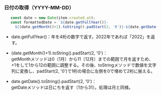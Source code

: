 ### 日付の取得（YYYY-MM-DD）
```js
   const date = new Date(item.created_at);
   const formattedDate = `${date.getFullYear()}-
　　　${(date.getMonth()+1).toString().padStart(2, '0')}-${date.getDate().toString().padStart(2, '0')}`
```

* date.getFullYear()：年を4桁の数字で返す。2022年であれば「2022」を返す。

* (date.getMonth()+1).toString().padStart(2, '0')：  
  getMonthメソッドは0（1月）から11（12月）までの範囲で月を返すため、+1をして1から12の範囲に調整する。その後、toStringメソッドで数値を文字列に変換し、padStart(2, '0')で1桁の場合に左側を0で埋めて2桁に揃える。

* date.getDate().toString().padStart(2, '0')：  
  getDateメソッドは日にちを返す（1から31）。処理は月と同様。
